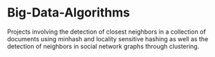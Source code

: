 # Big-Data-Algorithms
Projects involving the detection of closest neighbors in a collection of documents using minhash and locality sensitive hashing as well as the detection of neighbors in social network graphs through clustering.
